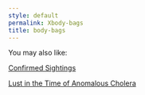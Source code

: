 ```yaml
---
style: default
permalink: Xbody-bags
title: body-bags
---
```

You may also like:

[Confirmed Sightings](http://scp-wiki.net/confirmed-sightings)

[Lust in the Time of Anomalous Cholera](http://scp-wiki.net/lust-in-the-time-of-anomalous-cholera)
